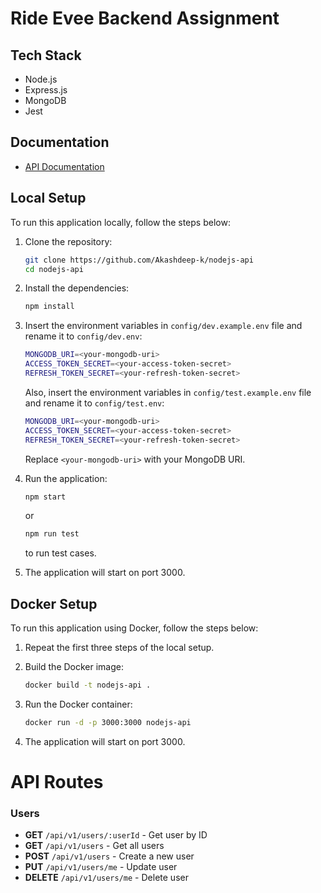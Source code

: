 # Ride Evee Backend Assignment

## Tech Stack

- Node.js
- Express.js
- MongoDB
- Jest

## Documentation
- [API Documentation](https://documenter.getpostman.com/view/26894077/2s9YyzdxoW)

## Local Setup

To run this application locally, follow the steps below:

1. Clone the repository:

   ```bash
   git clone https://github.com/Akashdeep-k/nodejs-api
   cd nodejs-api
   ```

2. Install the dependencies:

   ```bash
   npm install
   ```

3. Insert the environment variables in `config/dev.example.env` file and rename it to `config/dev.env`:

   ```bash
   MONGODB_URI=<your-mongodb-uri>
   ACCESS_TOKEN_SECRET=<your-access-token-secret>
   REFRESH_TOKEN_SECRET=<your-refresh-token-secret>
   ```

   Also, insert the environment variables in `config/test.example.env` file and rename it to `config/test.env`:

   ```bash
   MONGODB_URI=<your-mongodb-uri>
   ACCESS_TOKEN_SECRET=<your-access-token-secret>
   REFRESH_TOKEN_SECRET=<your-refresh-token-secret>
   ```

   Replace `<your-mongodb-uri>` with your MongoDB URI.

4. Run the application:

   ```bash
   npm start
   ```

   or

   ```bash
   npm run test
   ```

   to run test cases.

5. The application will start on port 3000.

## Docker Setup

To run this application using Docker, follow the steps below:

1. Repeat the first three steps of the local setup.

2. Build the Docker image:

   ```bash
   docker build -t nodejs-api .
   ```

3. Run the Docker container:

   ```bash
   docker run -d -p 3000:3000 nodejs-api
   ```

4. The application will start on port 3000.

# API Routes

### Users

- **GET** `/api/v1/users/:userId` - Get user by ID
- **GET** `/api/v1/users` - Get all users
- **POST** `/api/v1/users` - Create a new user
- **PUT** `/api/v1/users/me` - Update user
- **DELETE** `/api/v1/users/me` - Delete user